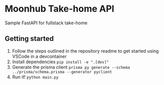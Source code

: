 # Moonhub Take-home API
Sample FastAPI for fullstack take-home

## Getting started
1. Follow the steps outlined in the repository readme to get started using VSCode in a devcontainer
1. Install dependencies `pip install -e ".[dev]"`
1. Generate the prisma client `prisma py generate --schema ../prisma/schema.prisma --generator pyclient`
1. Run it! `python main.py`